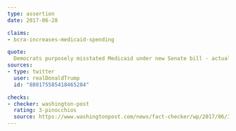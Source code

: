 ```yaml
---
type: assertion
date: 2017-06-28

claims:
- bcra-increases-medicaid-spending

quote:
  Democrats purposely misstated Medicaid under new Senate bill - actually goes up.
sources:
- type: twitter
  user: realDonaldTrump
  id: "880175585418465284"

checks:
- checker: washington-post
  rating: 3-pinocchios
  source: https://www.washingtonpost.com/news/fact-checker/wp/2017/06/30/president-trumps-claim-medicaid-spending-in-senate-health-bill-actually-goes-up/
---
```

